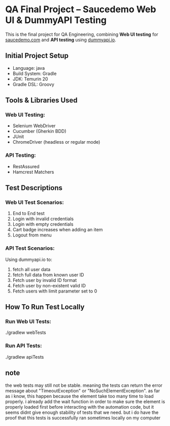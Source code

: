 # QA Final Project – Saucedemo Web UI & DummyAPI Testing
This is the final project for QA Engineering, combining **Web UI testing** for [saucedemo.com](https://www.saucedemo.com/) and **API testing** using [dummyapi.io](https://dummyapi.io/).

## Initial Project Setup
- Language: java
- Build System: Gradle
- JDK: Temurin 20
- Gradle DSL: Groovy

## Tools & Libraries Used
### Web UI Testing:
- Selenium WebDriver
- Cucumber (Gherkin BDD)
- JUnit
- ChromeDriver (headless or regular mode)

### API Testing:
- RestAssured
- Hamcrest Matchers

## Test Descriptions
### Web UI Test Scenarios:
1. End to End test
2. Login with invalid credentials
3. Login with empty credentials
4. Cart badge increases when adding an item
5. Logout from menu

### API Test Scenarios:
Using dummyapi.io to:
1. fetch all user data
2. fetch full data from known user ID
3. Fetch user by invalid ID format
4. Fetch user by non-existent valid ID
5. Fetch users with limit parameter set to 0

## How To Run Test Locally
### Run Web UI Tests:
./gradlew webTests

### Run API Tests:
./gradlew apiTests

## note
the web tests may still not be stable. meaning the tests can return the error message about "TimeoutException" or "NoSuchElementException". as far as i know, this happen because the element take too many time to load properly. i already add the wait function in order to make sure the element is properly loaded first before interacting with the automation code, but it seems didnt give enough stability of tests that we need. but i do have the proof that this tests is successfully ran sometimes locally on my computer
